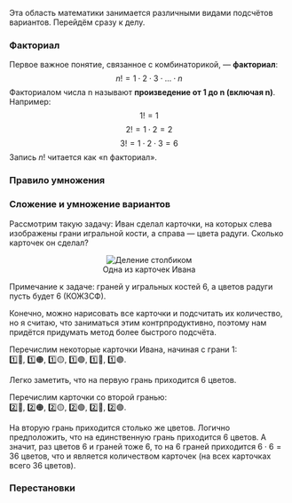 Эта область математики занимается различными видами подсчётов вариантов. Перейдём сразу к делу.

### Факториал
Первое важное понятие, связанное с комбинаторикой, &mdash; **факториал**:
$$n! = 1 \cdot 2 \cdot 3 \cdot ... \cdot n$$
Факториалом числа n называют **произведение от 1 до n (включая n)**.
Например:
$$1! = 1$$
$$2! = 1 \cdot 2 = 2$$
$$3! = 1 \cdot 2 \cdot 3 = 6$$
Запись $n!$ читается как &laquo;n факториал&raquo;.

### Правило умножения

### Сложение и умножение вариантов
Рассмотрим такую задачу: Иван сделал карточки, на которых слева изображены грани игральной кости, а справа &mdash; цвета радуги.
Сколько карточек он сделал?
<div style="text-align: center;">
    <img src="/card.svg" alt="Деление столбиком" />
    <figcaption>Одна из карточек Ивана</figcaption>
</div>

Примечание к задаче: граней у игральных костей 6, а цветов радуги пусть будет 6 (КОЖЗСФ).

Конечно, можно нарисовать все карточки и подсчитать их количество, но я
считаю, что заниматься этим контрпродуктивно, поэтому нам придётся придумать метод
более быстрого подсчёта.

Перечислим некоторые карточки Ивана, начиная с грани 1:\
1&#65039;&#8419;&#128308;,
1&#65039;&#8419;&#128992;,
1&#65039;&#8419;&#128993;,
1&#65039;&#8419;&#128994;,
1&#65039;&#8419;&#128309;,
1&#65039;&#8419;&#128995;.

Легко заметить, что на первую грань приходится 6 цветов.

Перечислим карточки со второй гранью:\
2&#65039;&#8419;&#128308;,
2&#65039;&#8419;&#128992;,
2&#65039;&#8419;&#128993;,
2&#65039;&#8419;&#128994;,
2&#65039;&#8419;&#128309;,
2&#65039;&#8419;&#128995;.

На вторую грань приходится столько же цветов. Логично предположить,
что на единственную грань приходится 6 цветов. А значит, раз цветов 6 и граней
тоже 6, то на 6 граней приходится $6 \cdot 6 = 36$ цветов, что и является количеством карточек (на всех карточках всего 36 цветов).

### Перестановки

